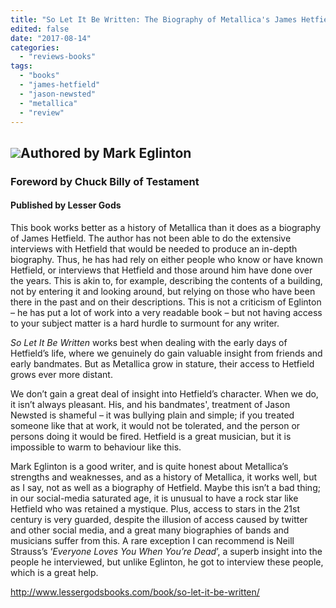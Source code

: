 ```yaml
---
title: "So Let It Be Written: The Biography of Metallica's James Hetfield"
edited: false
date: "2017-08-14"
categories:
  - "reviews-books"
tags:
  - "books"
  - "james-hetfield"
  - "jason-newsted"
  - "metallica"
  - "review"
---
```


## ![](https://hellbound.ca/wp-content/uploads/2017/08/James_Hetfield_Cover_Final-199x300.jpg)Authored by Mark Eglinton

### Foreword by Chuck Billy of Testament

#### Published by Lesser Gods

This book works better as a history of Metallica than it does as a biography of James Hetfield. The author has not been able to do the extensive interviews with Hetfield that would be needed to produce an in-depth biography. Thus, he has had rely on either people who know or have known Hetfield, or interviews that Hetfield and those around him have done over the years. This is akin to, for example, describing the contents of a building, not by entering it and looking around, but relying on those who have been there in the past and on their descriptions. This is not a criticism of Eglinton – he has put a lot of work into a very readable book – but not having access to your subject matter is a hard hurdle to surmount for any writer.

_So Let It Be Written_ works best when dealing with the early days of Hetfield’s life, where we genuinely do gain valuable insight from friends and early bandmates. But as Metallica grow in stature, their access to Hetfield grows ever more distant.

We don’t gain a great deal of insight into Hetfield’s character. When we do, it isn’t always pleasant. His, and his bandmates', treatment of Jason Newsted is shameful – it was bullying plain and simple; if you treated someone like that at work, it would not be tolerated, and the person or persons doing it would be fired. Hetfield is a great musician, but it is impossible to warm to behaviour like this.

Mark Eglinton is a good writer, and is quite honest about Metallica’s strengths and weaknesses, and as a history of Metallica, it works well, but as I say, not as well as a biography of Hetfield. Maybe this isn’t a bad thing; in our social-media saturated age, it is unusual to have a rock star like Hetfield who was retained a mystique. Plus, access to stars in the 21st century is very guarded, despite the illusion of access caused by twitter and other social media, and a great many biographies of bands and musicians suffer from this. A rare exception I can recommend is Neill Strauss’s ‘_Everyone Loves You When You’re Dead_’, a superb insight into the people he interviewed, but unlike Eglinton, he got to interview these people, which is a great help.

http://www.lessergodsbooks.com/book/so-let-it-be-written/
